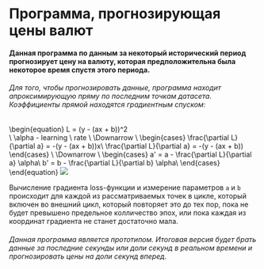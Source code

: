 # Программа, прогнозирующая цены валют

#### Данная программа по данным за некоторый исторический период прогнозирует цену на валюту, которая предположительна была некоторое время спустя этого периода.

###### Для того, чтобы прогнозировать данные, программа находит апроксимирующую пряму по последним точкам датасета. Коэффициенты прямой находятся градиентным спуском:


\begin{equation}
L = (y - (ax + b))^2  
\\
\alpha - learning \ rate
\\
\Downarrow
\\
\begin{cases}
   \frac{\partial L}{\partial a}  = -(y - (ax + b))x\\
\frac{\partial L}{\partial a}  = -(y - (ax + b))
 \end{cases}
 \\
 \Downarrow
 \\
\begin{cases}
  a' = a - \frac{\partial L}{\partial a} \alpha\\
  b' = b - \frac{\partial L}{\partial b} \alpha\\
 \end{cases}
\end{equation}
<img src="https://render.githubusercontent.com/render/math?math=e^{i \pi} = -1">

Вычисление градиента loss-функции и измерение параметров `a` и `b` происходит для каждой из рассматриваемых точек в цикле, который включен во внешний цикл, который повторяет это до тех пор, пока не будет превышено предельное колличество эпох, или пока каждая из координат градиента не станет достаточно мала.


###### Данная программа является прототипом. Итоговая версия будет брать данные за последние секунды или доли секунд в реальном времени и прогнозировать цены на доли секунд вперед.
